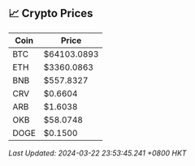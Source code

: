 ## 📈 Crypto Prices

| Coin | Price |
| ---- | ----- |
| BTC | $64103.0893 |
| ETH | $3360.0863 |
| BNB | $557.8327 |
| CRV | $0.6604 |
| ARB | $1.6038 |
| OKB | $58.0748 |
| DOGE | $0.1500 |

_Last Updated: 2024-03-22 23:53:45.241 +0800 HKT_
